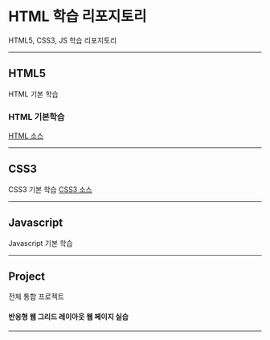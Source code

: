 # HTML 학습 리포지토리
HTML5, CSS3, JS 학습 리포지토리

-----------

## HTML5
HTML 기본 학습

### HTML 기본학습
[HTML 소스](https://github.com/taekyom/StudyHtml/tree/main/01_HTML)

-----------

## CSS3
CSS3 기본 학습
[CSS3 소스](https://github.com/taekyom/StudyHtml/tree/main/02_CSS)


-----------

## Javascript 
Javascript 기본 학습

-----------


## Project
전체 통합 프로젝트

#### 반응형 웹 그리드 레이아웃 웹 페이지 실습

-----------

